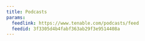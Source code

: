 ```yaml
---
title: Podcasts
params:
  feedlink: https://www.tenable.com/podcasts/feed
  feedid: 3f3305d4b4fabf363ab29f3e9514408a
---
```

